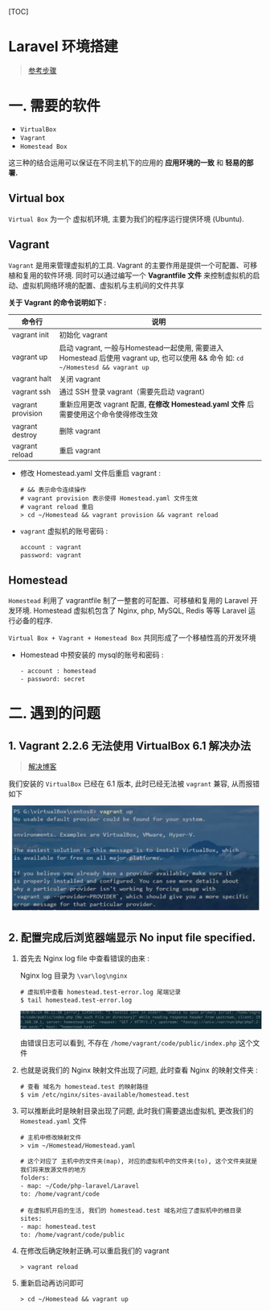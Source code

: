 [TOC]

# Laravel 环境搭建

> [参考步骤](<https://learnku.com/docs/laravel-development-environment/6.x/development-environment-macos/5517>)

# 一. 需要的软件

* `VirtualBox`
* `Vagrant`
* `Homestead Box`

这三种的结合运用可以保证在不同主机下的应用的 **应用环境的一致** 和 **轻易的部署.**

## Virtual box

`Virtual Box` 为一个 虚拟机环境, 主要为我们的程序运行提供环境 (Ubuntu).

## Vagrant

`Vagrant`  是用来管理虚拟机的工具. Vagrant 的主要作用是提供一个可配置、可移植和复用的软件环境. 同时可以通过编写一个 **Vagrantfile 文件** 来控制虚拟机的启动、虚拟机网络环境的配置、虚拟机与主机间的文件共享

**关于 Vagrant 的命令说明如下 :**

| 命令行            | 说明                                                         |
| ----------------- | ------------------------------------------------------------ |
| vagrant init      | 初始化 vagrant                                               |
| vagrant up        | 启动 vagrant, 一般与Homestead一起使用, 需要进入 Homestead 后使用 vagrant up, 也可以使用 && 命令 如: `cd ~/Homestesd && vagrant up` |
| vagrant halt      | 关闭 vagrant                                                 |
| vagrant ssh       | 通过 SSH 登录 vagrant（需要先启动 vagrant）                  |
| vagrant provision | 重新应用更改 vagrant 配置, **在修改 Homestead.yaml 文件** 后需要使用这个命令使得修改生效 |
| vagrant destroy   | 删除 vagrant                                                 |
| vagrant reload    | 重启 vagrant                                                 |

* 修改 Homestead.yaml 文件后重启 vagrant :

   ~~~shell
   # && 表示命令连续操作
   # vagrant provision 表示使得 Homestead.yaml 文件生效
   # vagrant reload 重启
   > cd ~/Homestead && vagrant provision && vagrant reload
   ~~~

* `vagrant` 虚拟机的账号密码 : 

  ~~~
  account : vagrant 
  password: vagrant
  ~~~



## Homestead

`Homestead` 利用了 vagrantfile 制了一整套的可配置、可移植和复用的 Laravel 开发环境. Homestead 虚拟机包含了 Nginx, php, MySQL, Redis 等等 Laravel 运行必备的程序.

`Virtual Box + Vagrant + Homestead Box` 共同形成了一个移植性高的开发环境

* Homestead 中预安装的 mysql的账号和密码 :

  ~~~
  - account : homestead
  - password: secret
  ~~~


# 二. 遇到的问题

## 1. Vagrant 2.2.6 无法使用 VirtualBox 6.1 解决办法

>[解决博客](https://hacpai.com/article/1576163288162)

我们安装的 `VirtualBox` 已经在 6.1 版本, 此时已经无法被 `vagrant` 兼容, 从而报错如下

<img src='img/error1.png'>





## 2. 配置完成后浏览器端显示 No input file specified.

1. 首先去 Nginx log file 中查看错误的由来 :

   Nginx log 目录为 `\var\log\nginx`

   ~~~shell
   # 虚拟机中查看 homestead.test-error.log 尾端记录
   $ tail homestead.test-error.log
   ~~~

   <img src='img/error2.png'>

   由错误日志可以看到, 不存在 `/home/vagrant/code/public/index.php` 这个文件

2. 也就是说我们的 Nginx 映射文件出现了问题, 此时查看 Nginx 的映射文件夹 :

   ~~~shell
   # 查看 域名为 homestead.test 的映射路径
   $ vim /etc/nginx/sites-available/homestead.test
   ~~~

3. 可以推断此时是映射目录出现了问题, 此时我们需要退出虚拟机, 更改我们的 `Homestead.yaml` 文件

    ~~~shell
    # 主机中修改映射文件
    > vim ~/Homestead/Homestead.yaml
    ~~~

    ~~~
    # 这个对应了 主机中的文件夹(map), 对应的虚拟机中的文件夹(to), 这个文件夹就是我们将来放源文件的地方
    folders:
    - map: ~/Code/php-laravel/Laravel
    to: /home/vagrant/code

    # 在虚拟机开启的生活, 我们的 homestead.test 域名对应了虚拟机中的根目录
    sites:
    - map: homestead.test
    to: /home/vagrant/code/public
    ~~~

4. 在修改后确定映射正确.可以重启我们的 vagrant

    ~~~shell
    > vagrant reload		
    ~~~

5. 重新启动再访问即可

    ~~~
    > cd ~/Homestead && vagrant up
    ~~~



















